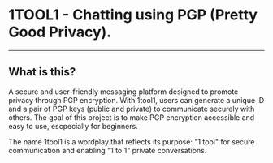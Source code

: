 # 1TOOL1 - Chatting using PGP (Pretty Good Privacy).

---

## What is this?

A secure and user-friendly messaging platform designed to promote privacy through PGP encryption. With 1tool1, users can  generate a unique ID and a pair of PGP keys (public and private) to communicate securely with others. The goal of this project is to make PGP encryption accessible and easy to use, escpecially for beginners.

The name 1tool1 is a wordplay that reflects its purpose: "1 tool" for secure communication and enabling "1 to 1" private conversations.